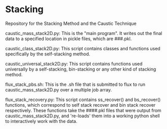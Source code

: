 Stacking
========

Repository for the Stacking Method and the Caustic Technique

caustic_mass_stack2D.py:
  This is the "main program". It writes out the final data to a specified location in pickle files, which are ###.pkl. 
  
caustic_class_stack2D.py:
  This script contains classes and functions used specifically by the self-stacking method. 
  
caustic_universal_stack2D.py:
  This script contains functions used universally by a self-stacking, bin-stacking or any other kind of stacking method.
  
flux_stack_pbs.sh:
  This is the .sh file that is submitted to flux to run caustic_mass_stack2D.py over a multiple job array.
  
flux_stack_recovery.py:
  This script contains ss_recover() and bs_recover() functions, which correspond to self stack recover and bin stack recover respectively.
  These functions take the ####.pkl files that were output from caustic_mass_stack2D.py, and 're-loads' them into a working python shell to interactively work with the data.
  
